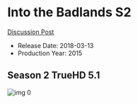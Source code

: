 # Into the Badlands S2

[Discussion Post](https://www.avsforum.com/threads/bass-eq-for-filtered-movies.2995212/post-58526160)

* Release Date: 2018-03-13
* Production Year: 2015

## Season 2 TrueHD 5.1

![img 0](https://i.imgur.com/3OpKL3u.jpg)

